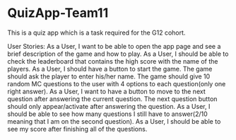 # QuizApp-Team11
This is a quiz app which is a task required for the G12 cohort.

User Stories:
As a User, I want to be able to open the app page and see a brief description of the game and how to play.
As a User, I should be able to check the leaderboard that contains the high score with the name of the players.
As a User, I should have a button to start the game.
The game should ask the player to enter his/her name.
The game should give 10 random MC questions to the user with 4 options to each question(only one right answer).
As a User, I want to have a button to move to the next question after answering the current question.
The next question button should only appear/activate after answering the question.
As a User, I should be able to see how many questions I still have to answer(2/10 meaning that I am on the second question).
As a User, I should be able to see my score after finishing all of the questions.

